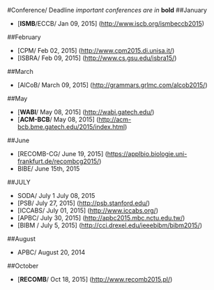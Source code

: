 
#Conference/ Deadline
*important conferences are in* **bold** 
##January

* [**ISMB**/ECCB/ Jan 09, 2015] (http://www.iscb.org/ismbeccb2015)

##February

* [CPM/	Feb 02, 2015] (http://www.cpm2015.di.unisa.it/)
* [ISBRA/	Feb 09, 2015] (http://www.cs.gsu.edu/isbra15/)

##March

* [AlCoB/	March 09, 2015]	(http://grammars.grlmc.com/alcob2015/)

##May

* [**WABI**/	May 08, 2015] (http://wabi.gatech.edu/)
* [**ACM-BCB**/	May 08, 2015] (http://acm-bcb.bme.gatech.edu/2015/index.html)

##June
* [RECOMB-CG/	June 19, 2015] (https://applbio.biologie.uni-frankfurt.de/recombcg2015/)
* BIBE/ June 15th, 2015 

##JULY
* SODA/ July 1 July 08, 2015 
* [PSB/ July 27, 2015] (http://psb.stanford.edu/)
* [ICCABS/	July 01, 2015] (http://www.iccabs.org/)
* [APBC/	July 30, 2015] (http://apbc2015.mbc.nctu.edu.tw/)
* [BIBM / July 5, 2015] (http://cci.drexel.edu/ieeebibm/bibm2015/)

##August
* APBC/ August 20, 2014 

##October
* [**RECOMB**/	Oct 18, 2015] (http://www.recomb2015.pl/)





